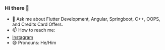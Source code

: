 ### Hi there 👋

- 💬 Ask me about Flutter Development, Angular, Springboot, C++, OOPS, and Credits Card Offers.
- 📫 How to reach me: 
- [Instagram <i class="fa-brands fa-instagram"></i>](https://www.instagram.com/karthikeya_narla/)
- 😄 Pronouns: He/Him
